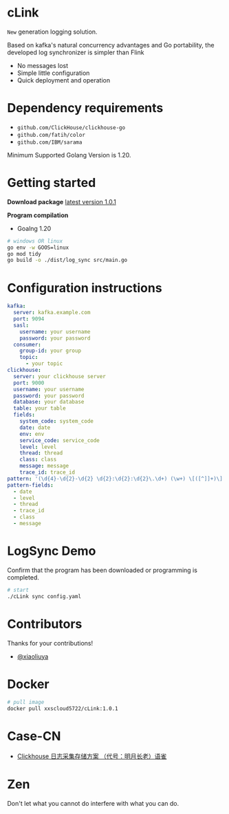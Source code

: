 # cLink

`New` generation logging solution.

Based on kafka's natural concurrency advantages and Go portability, the developed log synchronizer is simpler than Flink

- No messages lost
- Simple little configuration
- Quick deployment and operation

# Dependency requirements

- `github.com/ClickHouse/clickhouse-go`
- `github.com/fatih/color`
- `github.com/IBM/sarama`

Minimum Supported Golang Version is 1.20.

# Getting started

**Download package**
[latest version 1.0.1](https://github.com/xxscloud5722/cLink/releases)

**Program compilation**

- Goalng 1.20

```bash
# windows OR linux
go env -w GOOS=linux
go mod tidy
go build -o ./dist/log_sync src/main.go
```

# Configuration instructions

```yaml
kafka:
  server: kafka.example.com
  port: 9094
  sasl:
    username: your username
    password: your password
  consumer:
    group-id: your group
    topic:
      - your topic
clickhouse:
  server: your clickhouse server
  port: 9000
  username: your username
  password: your password
  database: your database
  table: your table
  fields:
    system_code: system_code
    date: date
    env: env
    service_code: service_code
    level: level
    thread: thread
    class: class
    message: message
    trace_id: trace_id
pattern: '(\d{4}-\d{2}-\d{2} \d{2}:\d{2}:\d{2}\.\d+) (\w+) \[([^]]+)\] \[([^]]+)\] ([^:]+) : (.+[\s\S]*)'
pattern-fields:
  - date
  - level
  - thread
  - trace_id
  - class
  - message

```

# LogSync Demo

Confirm that the program has been downloaded or programming is completed.

```bash
# start 
./cLink sync config.yaml
```

# Contributors

Thanks for your contributions!

- [@xiaoliuya](https://github.com/xxscloud5722/)

# Docker

```bash
# pull image
docker pull xxscloud5722/cLink:1.0.1
```

# Case-CN

- [Clickhouse 日志采集存储方案 （代号：明月长老）语雀](https://www.yuque.com/mcat/uggxu0/mfgouabbgg5rs8rq#OHjNq)

# Zen

Don't let what you cannot do interfere with what you can do.
